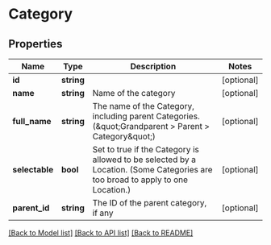 # Category

## Properties
Name | Type | Description | Notes
------------ | ------------- | ------------- | -------------
**id** | **string** |  | [optional] 
**name** | **string** | Name of the category | [optional] 
**full_name** | **string** | The name of the Category, including parent Categories. (\&quot;Grandparent &gt; Parent &gt; Category\&quot;) | [optional] 
**selectable** | **bool** | Set to true if the Category is allowed to be selected by a Location. (Some Categories are too broad to apply to one Location.) | [optional] 
**parent_id** | **string** | The ID of the parent category, if any | [optional] 

[[Back to Model list]](../README.md#documentation-for-models) [[Back to API list]](../README.md#documentation-for-api-endpoints) [[Back to README]](../README.md)


